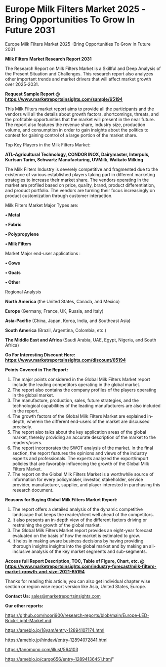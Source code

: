 # Europe Milk Filters Market 2025 -Bring Opportunities To Grow In Future 2031
Europe Milk Filters Market 2025 -Bring Opportunities To Grow In Future 2031

<strong>Milk Filters Market Research Report 2031</strong>

The Research Report on Milk Filters Market is a Skillful and Deep Analysis of the Present Situation and Challenges. This research report also analyzes other important trends and market drivers that will affect market growth over 2025-2031.

<strong>Request Sample Report @ <a href=https://www.marketreportsinsights.com/sample/65194>https://www.marketreportsinsights.com/sample/65194</a></strong>

This Milk Filters market report aims to provide all the participants and the vendors will all the details about growth factors, shortcomings, threats, and the profitable opportunities that the market will present in the near future. The report also features the revenue share, industry size, production volume, and consumption in order to gain insights about the politics to contest for gaining control of a large portion of the market share.

Top Key Players in the Milk Filters Market:

<strong>ATL-Agricultural Technology, CONDOR INOX, Dairymaster, Interpuls, Kurtsan Tarim, Schwartz Manufacturing, UVMilk, Waikato Milking</strong>

The Milk Filters Industry is severely competitive and fragmented due to the existence of various established players taking part in different marketing strategies to increase their market share. The vendors operating in the market are profiled based on price, quality, brand, product differentiation, and product portfolio. The vendors are turning their focus increasingly on product customization through customer interaction.

Milk Filters Market Major Types are:

<strong>• Metal

• Fabric

• Polypropylene

• Milk Filters</strong>

Market Major end-user applications :

<strong>• Cows

• Goats

• Other</strong>

Regional Analysis

</u><strong><b>North America</b></strong> (the United States, Canada, and Mexico)

<strong><b>Europe </b></strong>(Germany, France, UK, Russia, and Italy)

<strong><b>Asia-Pacific</b></strong> (China, Japan, Korea, India, and Southeast Asia)

<strong><b>South America</b></strong> (Brazil, Argentina, Colombia, etc.)

<strong><b>The Middle East and Africa</b></strong> (Saudi Arabia, UAE, Egypt, Nigeria, and South Africa)

<strong>Go For Interesting Discount Here: <a href=https://www.marketreportsinsights.com/discount/65194>https://www.marketreportsinsights.com/discount/65194</a></strong>

<strong>Points Covered in The Report:</strong>
<ol>
  <li>The major points considered in the Global Milk Filters Market report include the leading competitors operating in the global market.</li>
  <li>The report also contains the company profiles of the players operating in the global market.</li>
  <li>The manufacture, production, sales, future strategies, and the technological capabilities of the leading manufacturers are also included in the report.</li>
  <li>The growth factors of the Global Milk Filters Market are explained in-depth, wherein the different end-users of the market are discussed precisely.</li>
  <li>The report also talks about the key application areas of the global market, thereby providing an accurate description of the market to the readers/users.</li>
  <li>The report incorporates the SWOT analysis of the market. In the final section, the report features the opinions and views of the industry experts and professionals. The experts analyzed the export/import policies that are favorably influencing the growth of the Global Milk Filters Market.</li>
  <li>The report on the Global Milk Filters Market is a worthwhile source of information for every policymaker, investor, stakeholder, service provider, manufacturer, supplier, and player interested in purchasing this research document.</li>
</ol>
<strong>Reasons for Buying Global Milk Filters Market Report:</strong>

<ol>
  <li>The report offers a detailed analysis of the dynamic competitive landscape that keeps the reader/client well ahead of the competitors.</li>
  <li>It also presents an in-depth view of the different factors driving or restraining the growth of the global market.</li>
  <li>The Global Milk Filters Market report provides an eight-year forecast evaluated on the basis of how the market is estimated to grow.</li>
  <li>It helps in making aware business decisions by having providing thorough insights insights into the global market and by making an all-inclusive analysis of the key market segments and sub-segments.</li>
</ol>
<strong>Access full Report Description, TOC, Table of Figure, Chart, etc. @ <a href=https://www.marketreportsinsights.com/industry-forecast/milk-filters-market-growth-and-size-2021-65194>https://www.marketreportsinsights.com/industry-forecast/milk-filters-market-growth-and-size-2021-65194</a></strong>


Thanks for reading this article; you can also get individual chapter wise section or region wise report version like Asia, United States, Europe.

<strong>Contact Us:</strong>
sales@marketreportsinsights.com

<strong>Our other reports:</strong>

<a href=https://github.com/noori900/research-reports/blob/main/Europe-LED-Brick-Light-Market.md>https://github.com/noori900/research-reports/blob/main/Europe-LED-Brick-Light-Market.md</a>

<a href=https://ameblo.jp/18yam/entry-12894107174.html>https://ameblo.jp/18yam/entry-12894107174.html</a>

<a href=https://ameblo.jp/hindavi/entry-12894072841.html>https://ameblo.jp/hindavi/entry-12894072841.html</a>

<a href=https://tanomuno.com/illust/564103>https://tanomuno.com/illust/564103</a>

<a href=https://ameblo.jp/cargo656/entry-12894136451.html>https://ameblo.jp/cargo656/entry-12894136451.html</a>"
